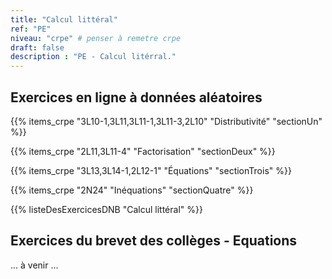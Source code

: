 ```yaml
---
title: "Calcul littéral"
ref: "PE"
niveau: "crpe" # penser à remetre crpe
draft: false
description : "PE - Calcul litérral."
---
```


<h2 class="ui horizontal divider header">Exercices en ligne à données aléatoires</h2>

{{% items_crpe "3L10-1,3L11,3L11-1,3L11-3,2L10" "Distributivité" "sectionUn" %}}

{{% items_crpe "2L11,3L11-4" "Factorisation" "sectionDeux" %}}

{{% items_crpe "3L13,3L14-1,2L12-1" "Équations" "sectionTrois" %}}

{{% items_crpe "2N24" "Inéquations" "sectionQuatre" %}}

{{% listeDesExercicesDNB "Calcul littéral" %}}

<h2 class="ui horizontal divider header">Exercices du brevet des collèges - Equations</h2>
... à venir ...